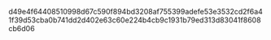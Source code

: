 d49e4f64408510998d67c590f894bd3208af755399adefe53e3532cd2f6a41f39d53cba0b741dd2d402e63c60e224b4cb9c1931b79ed313d83041f8608cb6d06
